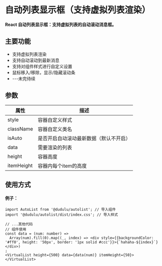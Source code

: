 # 自动列表显示框（支持虚拟列表渲染）

**React 自动列表显示框：支持虚拟列表的自动滚动消息框。**

## 主要功能

- 支持虚拟列表渲染
- 支持自动滚动到最新消息
- 支持对组件样式进行自定义设置
- 鼠标移入/移除，显示/隐藏滚动条
- ---未完待续

## 参数

| 属性       | 描述                                   |
| ---------- | -------------------------------------- |
| style      | 容器自定义样式                         |
| className  | 容器自定义类名                         |
| isAuto     | 是否开启自动滚动最新数据（默认不开启） |
| data       | 需要渲染的列表                         |
| height     | 容器高度                               |
| itemHeight | 容器内每个item的高度                   |

## 使用方式

#### 例子：

```tsx
import AutoList from '@dudulu/autolist'; // 导入组件
import '@dudulu/autolist/dist/index.css'; // 导入样式

// ...其他代码
// 组件使用
const data = (num: number) => 
  Array(num).fill(0).map((_, index) => <div style={{backgroundColor: '#ff0', height: '50px', border: '1px solid #ccc'}}>{`hahaha-${index}`}</div>)
;
<VirtualList height={500} data={data(num)} itemHeight={50}></VirtualList>
```